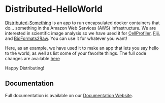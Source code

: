 # Distributed-HelloWorld

[Distributed-Something](https://github.com/DistributedScience/Distributed-Something) is an app to run encapsulated docker containers that do... something in the Amazon Web Services (AWS) infrastructure.
We are interested in scientific image analysis so we have used it for [CellProfiler](https://github.com/DistributedScience/Distributed-CellProfiler), [Fiji](https://github.com/DistributedScience/Distributed-Fiji), and [BioFormats2Raw](https://github.com/DistributedScience/Distributed-OmeZarrMaker).
You can use it for whatever you want!

Here, as an example, we have used it to make an app that lets you say hello to the world, as well as list some of your favorite things. The full code changes are available [here](https://github.com/DistributedScience/Distributed-HelloWorld/pull/1/files)

Happy Distributing!

## Documentation
Full documentation is available on our [Documentation Website](https://distributedscience.github.io/Distributed-Something).
